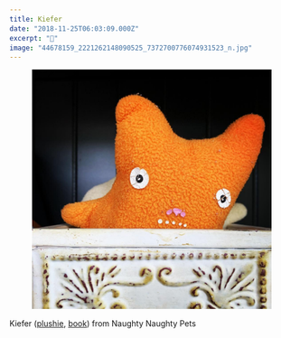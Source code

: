 ```yaml
---
title: Kiefer
date: "2018-11-25T06:03:09.000Z"
excerpt: "👹"
image: "44678159_2221262148090525_7372700776074931523_n.jpg"
---
```


<figure class="mw408">
<img
  src="44678159_2221262148090525_7372700776074931523_n.jpg"
  alt="Kiefer"
/>
</figure>

Kiefer ([plushie](https://www.naughtynaughtypetsstore.com/product/kiefer), [book](https://www.amazon.com/dp/0786808861/)) from Naughty Naughty Pets
